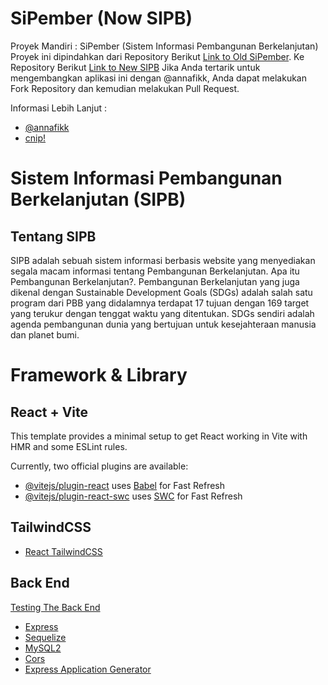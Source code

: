 # SiPember (Now SIPB)

Proyek Mandiri : SiPember (Sistem Informasi Pembangunan Berkelanjutan)
Proyek ini dipindahkan dari Repository Berikut [Link to Old SiPember](https://github.com/annafikk/sipember.github.io.git). Ke Repository Berikut [Link to New SIPB](https://github.com/CNP-by-annafikk/SiPember)
Jika Anda tertarik untuk mengembangkan aplikasi ini dengan @annafikk, Anda dapat melakukan Fork Repository dan kemudian melakukan Pull Request.

Informasi Lebih Lanjut :

- [@annafikk](https://github.com/annafikk/)
- [cnip!](https://discord.com/609548097269399555/)

# Sistem Informasi Pembangunan Berkelanjutan (SIPB)

## Tentang SIPB

SIPB adalah sebuah sistem informasi berbasis website yang menyediakan segala macam informasi tentang Pembangunan Berkelanjutan. Apa itu Pembangunan Berkelanjutan?. Pembangunan Berkelanjutan yang juga dikenal dengan Sustainable Development Goals (SDGs) adalah salah satu program dari PBB yang didalamnya terdapat 17 tujuan dengan 169 target yang terukur dengan tenggat waktu yang ditentukan. SDGs sendiri adalah agenda pembangunan dunia yang bertujuan untuk kesejahteraan manusia dan planet bumi.

# Framework & Library

## React + Vite

This template provides a minimal setup to get React working in Vite with HMR and some ESLint rules.

Currently, two official plugins are available:

- [@vitejs/plugin-react](https://github.com/vitejs/vite-plugin-react/blob/main/packages/plugin-react/README.md) uses [Babel](https://babeljs.io/) for Fast Refresh
- [@vitejs/plugin-react-swc](https://github.com/vitejs/vite-plugin-react-swc) uses [SWC](https://swc.rs/) for Fast Refresh

## TailwindCSS

- [React TailwindCSS](https://tailwindcss.com/docs/guides/vite)

## Back End

[Testing The Back End](https://www.freecodecamp.org/news/create-a-react-frontend-a-node-express-backend-and-connect-them-together-c5798926047c/)

- [Express]()
- [Sequelize]()
- [MySQL2]()
- [Cors]()
- [Express Application Generator]()
